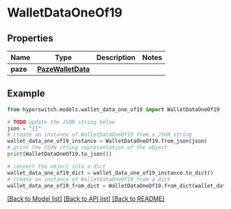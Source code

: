 # WalletDataOneOf19


## Properties

Name | Type | Description | Notes
------------ | ------------- | ------------- | -------------
**paze** | [**PazeWalletData**](PazeWalletData.md) |  | 

## Example

```python
from hyperswitch.models.wallet_data_one_of19 import WalletDataOneOf19

# TODO update the JSON string below
json = "{}"
# create an instance of WalletDataOneOf19 from a JSON string
wallet_data_one_of19_instance = WalletDataOneOf19.from_json(json)
# print the JSON string representation of the object
print(WalletDataOneOf19.to_json())

# convert the object into a dict
wallet_data_one_of19_dict = wallet_data_one_of19_instance.to_dict()
# create an instance of WalletDataOneOf19 from a dict
wallet_data_one_of19_from_dict = WalletDataOneOf19.from_dict(wallet_data_one_of19_dict)
```
[[Back to Model list]](../README.md#documentation-for-models) [[Back to API list]](../README.md#documentation-for-api-endpoints) [[Back to README]](../README.md)


